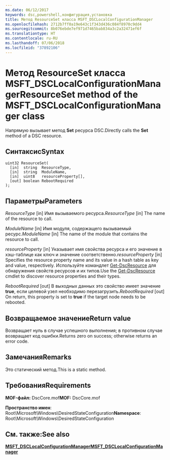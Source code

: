```yaml
---
ms.date: 06/12/2017
keywords: dsc,powershell,конфигурация,установка
title: Метод ResourceSet класса MSFT_DSCLocalConfigurationManager
ms.openlocfilehash: 2712b7ff0a19e643c1f343d436c084f8970c9dd4
ms.sourcegitcommit: 8b076ebde7ef971d7465bab834a3c2a32471ef6f
ms.translationtype: HT
ms.contentlocale: ru-RU
ms.lasthandoff: 07/06/2018
ms.locfileid: "37892106"
---
```

# <a name="resourceset-method-of-the-msftdsclocalconfigurationmanager-class"></a><span data-ttu-id="1d03a-103">Метод ResourceSet класса MSFT_DSCLocalConfigurationManager</span><span class="sxs-lookup"><span data-stu-id="1d03a-103">ResourceSet method of the MSFT_DSCLocalConfigurationManager class</span></span>

<span data-ttu-id="1d03a-104">Напрямую вызывает метод **Set** ресурса DSC.</span><span class="sxs-lookup"><span data-stu-id="1d03a-104">Directly calls the **Set** method of a DSC resource.</span></span>

## <a name="syntax"></a><span data-ttu-id="1d03a-105">Синтаксис</span><span class="sxs-lookup"><span data-stu-id="1d03a-105">Syntax</span></span>

```mof
uint32 ResourceSet(
  [in]  string  ResourceType,
  [in]  string  ModuleName,
  [in]  uint8   resourceProperty[],
  [out] boolean RebootRequired
);
```

## <a name="parameters"></a><span data-ttu-id="1d03a-106">Параметры</span><span class="sxs-lookup"><span data-stu-id="1d03a-106">Parameters</span></span>

<span data-ttu-id="1d03a-107">*ResourceType* \[in\] Имя вызываемого ресурса.</span><span class="sxs-lookup"><span data-stu-id="1d03a-107">*ResourceType* \[in\] The name of the resource to call.</span></span>

<span data-ttu-id="1d03a-108">*ModuleName* \[in\] Имя модуля, содержащего вызываемый ресурс.</span><span class="sxs-lookup"><span data-stu-id="1d03a-108">*ModuleName* \[in\] The name of the module that contains the resource to call.</span></span>

<span data-ttu-id="1d03a-109">*resourceProperty* \[in\] Указывает имя свойства ресурса и его значение в хэш-таблице как ключ и значение соответственно.</span><span class="sxs-lookup"><span data-stu-id="1d03a-109">*resourceProperty* \[in\] Specifies the resource property name and its value in a hash table as key and value, respectively.</span></span> <span data-ttu-id="1d03a-110">Используйте командлет [Get-DscResource](/powershell/module/PSDesiredStateConfiguration/Get-DscResource) для обнаружения свойств ресурсов и их типов.</span><span class="sxs-lookup"><span data-stu-id="1d03a-110">Use the [Get-DscResource](/powershell/module/PSDesiredStateConfiguration/Get-DscResource) cmdlet to discover resource properties and their types.</span></span>

<span data-ttu-id="1d03a-111">*RebootRequired* \[out\] В выходных данных это свойство имеет значение **true**, если целевой узел необходимо перезагрузить.</span><span class="sxs-lookup"><span data-stu-id="1d03a-111">*RebootRequired* \[out\] On return, this property is set to **true** if the target node needs to be rebooted.</span></span>

## <a name="return-value"></a><span data-ttu-id="1d03a-112">Возвращаемое значение</span><span class="sxs-lookup"><span data-stu-id="1d03a-112">Return value</span></span>

<span data-ttu-id="1d03a-113">Возвращает нуль в случае успешного выполнения; в противном случае возвращает код ошибки.</span><span class="sxs-lookup"><span data-stu-id="1d03a-113">Returns zero on success; otherwise returns an error code.</span></span>

## <a name="remarks"></a><span data-ttu-id="1d03a-114">Замечания</span><span class="sxs-lookup"><span data-stu-id="1d03a-114">Remarks</span></span>

<span data-ttu-id="1d03a-115">Это статический метод.</span><span class="sxs-lookup"><span data-stu-id="1d03a-115">This is a static method.</span></span>

## <a name="requirements"></a><span data-ttu-id="1d03a-116">Требования</span><span class="sxs-lookup"><span data-stu-id="1d03a-116">Requirements</span></span>

<span data-ttu-id="1d03a-117">**MOF-файл:** DscCore.mof</span><span class="sxs-lookup"><span data-stu-id="1d03a-117">**MOF:** DscCore.mof</span></span>

<span data-ttu-id="1d03a-118">**Пространство имен**: Root\Microsoft\Windows\DesiredStateConfiguration</span><span class="sxs-lookup"><span data-stu-id="1d03a-118">**Namespace**: Root\Microsoft\Windows\DesiredStateConfiguration</span></span>

## <a name="see-also"></a><span data-ttu-id="1d03a-119">См. также:</span><span class="sxs-lookup"><span data-stu-id="1d03a-119">See also</span></span>

[<span data-ttu-id="1d03a-120">**MSFT_DSCLocalConfigurationManager**</span><span class="sxs-lookup"><span data-stu-id="1d03a-120">**MSFT_DSCLocalConfigurationManager**</span></span>](msft-dsclocalconfigurationmanager.md)